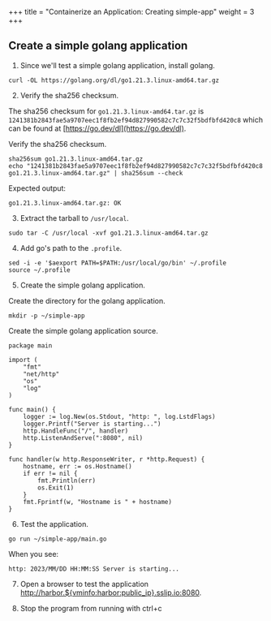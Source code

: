 +++
title = "Containerize an Application: Creating simple-app"
weight = 3
+++

## Create a simple golang application

1. Since we'll test a simple golang application, install golang.

```ctr:harbor
curl -OL https://golang.org/dl/go1.21.3.linux-amd64.tar.gz
```

2. Verify the sha256 checksum.

The sha256 checksum for `go1.21.3.linux-amd64.tar.gz` is `1241381b2843fae5a9707eec1f8fb2ef94d827990582c7c7c32f5bdfbfd420c8` which can be found at [https://go.dev/dl](https://go.dev/dl).

Verify the sha256 checksum.

```ctr:harbor
sha256sum go1.21.3.linux-amd64.tar.gz
echo "1241381b2843fae5a9707eec1f8fb2ef94d827990582c7c7c32f5bdfbfd420c8 go1.21.3.linux-amd64.tar.gz" | sha256sum --check
```

Expected output:

```shell
go1.21.3.linux-amd64.tar.gz: OK
```

3. Extract the tarball to `/usr/local`.

```ctr:harbor
sudo tar -C /usr/local -xvf go1.21.3.linux-amd64.tar.gz
```

4. Add go's path to the `.profile`.

```ctr:harbor
sed -i -e '$aexport PATH=$PATH:/usr/local/go/bin' ~/.profile
source ~/.profile
```

5. Create the simple golang application.

Create the directory for the golang application.

```ctr:harbor
mkdir -p ~/simple-app
```

Create the simple golang application source.

```file:go:~/simple-app/main.go:harbor
package main

import (
	"fmt"
	"net/http"
	"os"
	"log"
)

func main() {
	logger := log.New(os.Stdout, "http: ", log.LstdFlags)
	logger.Printf("Server is starting...")
	http.HandleFunc("/", handler)
	http.ListenAndServe(":8080", nil)
}

func handler(w http.ResponseWriter, r *http.Request) {
	hostname, err := os.Hostname()
	if err != nil {
		fmt.Println(err)
		os.Exit(1)
	}
	fmt.Fprintf(w, "Hostname is " + hostname)
}

```

6. Test the application.

```ctr:harbor
go run ~/simple-app/main.go
```

When you see:

```shell
http: 2023/MM/DD HH:MM:SS Server is starting...
```
7. Open a browser to test the application
<a href="http://harbor.${vminfo:harbor:public_ip}.sslip.io:8080" target="_blank">http://harbor.${vminfo:harbor:public_ip}.sslip.io:8080</a>.

8. Stop the program from running with ctrl+c


